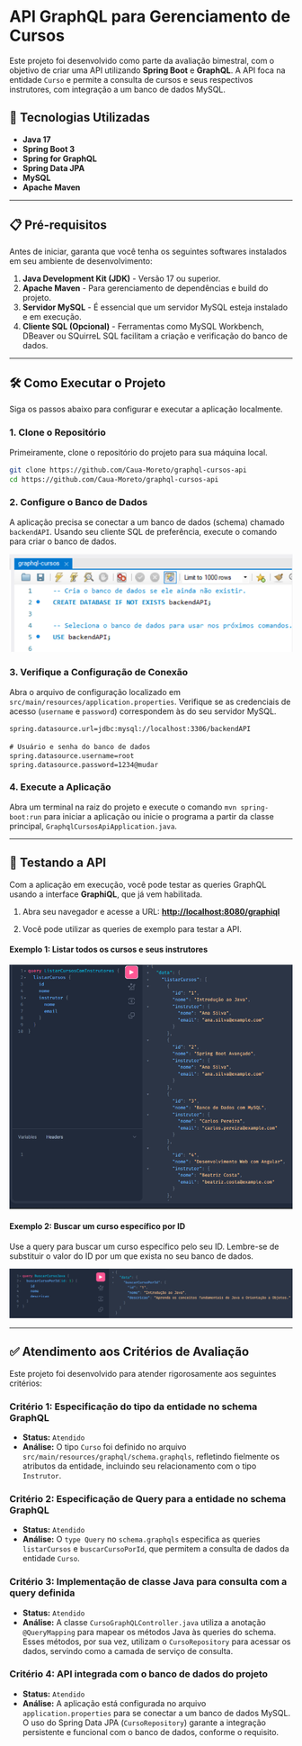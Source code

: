 # API GraphQL para Gerenciamento de Cursos

Este projeto foi desenvolvido como parte da avaliação bimestral, com o objetivo de criar uma API utilizando **Spring Boot** e **GraphQL**. A API foca na entidade `Curso` e permite a consulta de cursos e seus respectivos instrutores, com integração a um banco de dados MySQL.

## 🚀 Tecnologias Utilizadas

-   **Java 17**
-   **Spring Boot 3**
-   **Spring for GraphQL**
-   **Spring Data JPA**
-   **MySQL**
-   **Apache Maven**

---

## 📋 Pré-requisitos

Antes de iniciar, garanta que você tenha os seguintes softwares instalados em seu ambiente de desenvolvimento:

1.  **Java Development Kit (JDK)** - Versão 17 ou superior.
2.  **Apache Maven** - Para gerenciamento de dependências e build do projeto.
3.  **Servidor MySQL** - É essencial que um servidor MySQL esteja instalado e em execução.
4.  **Cliente SQL (Opcional)** - Ferramentas como MySQL Workbench, DBeaver ou SQuirreL SQL facilitam a criação e verificação do banco de dados.

---

## 🛠️ Como Executar o Projeto

Siga os passos abaixo para configurar e executar a aplicação localmente.

### 1. Clone o Repositório

Primeiramente, clone o repositório do projeto para sua máquina local.

```bash
git clone https://github.com/Caua-Moreto/graphql-cursos-api
cd https://github.com/Caua-Moreto/graphql-cursos-api
```

### 2. Configure o Banco de Dados

A aplicação precisa se conectar a um banco de dados (schema) chamado `backendAPI`. Usando seu cliente SQL de preferência, execute o comando para criar o banco de dados.

![alt text](./img/image.png)

### 3. Verifique a Configuração de Conexão

Abra o arquivo de configuração localizado em `src/main/resources/application.properties`. Verifique se as credenciais de acesso (`username` e `password`) correspondem às do seu servidor MySQL.

```
spring.datasource.url=jdbc:mysql://localhost:3306/backendAPI

# Usuário e senha do banco de dados
spring.datasource.username=root
spring.datasource.password=1234@mudar
```

### 4. Execute a Aplicação

Abra um terminal na raiz do projeto e execute o comando `mvn spring-boot:run` para iniciar a aplicação ou inicie o programa a partir da classe principal, `GraphqlCursosApiApplication.java`.

---

## 🧪 Testando a API

Com a aplicação em execução, você pode testar as queries GraphQL usando a interface **GraphiQL**, que já vem habilitada.

1.  Abra seu navegador e acesse a URL: [**http://localhost:8080/graphiql**](http://localhost:8080/graphiql)

2.  Você pode utilizar as queries de exemplo para testar a API.

#### **Exemplo 1: Listar todos os cursos e seus instrutores**

![alt text](./img/image2.png)

#### **Exemplo 2: Buscar um curso específico por ID**

Use a query para buscar um curso específico pelo seu ID. Lembre-se de substituir o valor do ID por um que exista no seu banco de dados.

![alt text](./img/image3.png)

---

## ✅ Atendimento aos Critérios de Avaliação

Este projeto foi desenvolvido para atender rigorosamente aos seguintes critérios:

### **Critério 1: Especificação do tipo da entidade no schema GraphQL**

-   **Status:** `Atendido`
-   **Análise:** O tipo `Curso` foi definido no arquivo `src/main/resources/graphql/schema.graphqls`, refletindo fielmente os atributos da entidade, incluindo seu relacionamento com o tipo `Instrutor`.

### **Critério 2: Especificação de Query para a entidade no schema GraphQL**

-   **Status:** `Atendido`
-   **Análise:** O `type Query` no `schema.graphqls` especifica as queries `listarCursos` e `buscarCursoPorId`, que permitem a consulta de dados da entidade `Curso`.

### **Critério 3: Implementação de classe Java para consulta com a query definida**

-   **Status:** `Atendido`
-   **Análise:** A classe `CursoGraphQLController.java` utiliza a anotação `@QueryMapping` para mapear os métodos Java às queries do schema. Esses métodos, por sua vez, utilizam o `CursoRepository` para acessar os dados, servindo como a camada de serviço de consulta.

### **Critério 4: API integrada com o banco de dados do projeto**

-   **Status:** `Atendido`
-   **Análise:** A aplicação está configurada no arquivo `application.properties` para se conectar a um banco de dados MySQL. O uso do Spring Data JPA (`CursoRepository`) garante a integração persistente e funcional com o banco de dados, conforme o requisito.
